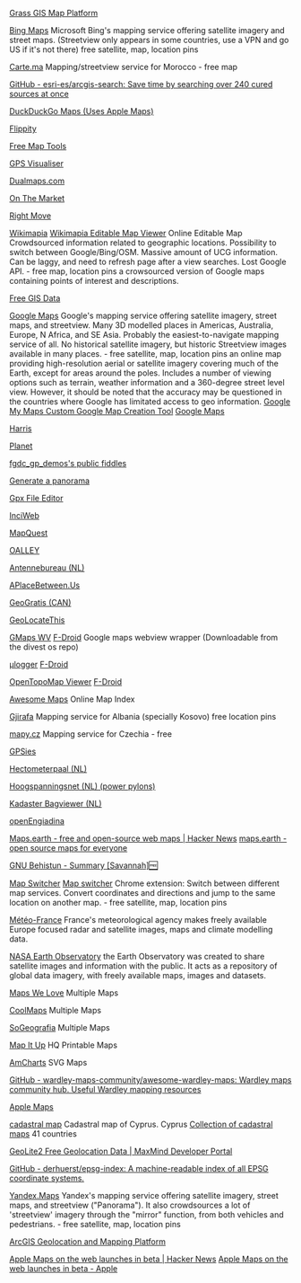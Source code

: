
[Grass GIS Map Platform](https://grass.osgeo.org/)

[Bing Maps](https://www.bing.com/maps)
Microsoft Bing's mapping service offering satellite imagery and street maps. (Streetview only appears in some countries, use a VPN and go US if it's not there)
free
satellite, map, location pins

[Carte.ma](http://carte.ma/)
Mapping/streetview service for Morocco - free
map

[GitHub - esri-es/arcgis-search: Save time by searching over 240 cured sources at once](https://github.com/esri-es/arcgis-search)

[DuckDuckGo Maps (Uses Apple Maps)](https://duckduckgo.com/?q=map&t=hy&va=g&ia=maps&iaxm=maps)

[Flippity](http://flippity.com/)

[Free Map Tools](https://www.freemaptools.com/)

[GPS Visualiser](https://www.gpsvisualizer.com/geocode)

[Dualmaps.com](http://dualmaps.com/)

[On The Market](http://onthemarket.com/)

[Right Move](http://rightmove.com/)

[Wikimapia](http://wikimapia.org/)
[Wikimapia Editable Map Viewer](http://wikimapia.org/#lang=en&lat=40.518600&lon=-74.349900&z=12&m=w)
Online Editable Map
Crowdsourced information related to geographic locations. Possibility to switch between Google/Bing/OSM. Massive amount of UCG information. Can be laggy, and need to refresh page after a view searches. Lost Google API. - free
map, location pins
a crowsourced version of Google maps containing points of interest and descriptions.

[Free GIS Data](https://freegisdata.rtwilson.com/)

[Google Maps](http://maps.google.com/)
Google's mapping service offering satellite imagery, street maps, and streetview. Many 3D modelled places in Americas, Australia, Europe, N Africa, and SE Asia. Probably the easiest-to-navigate mapping service of all. No historical satellite imagery, but historic Streetview images available in many places. - free
satellite, map, location pins
an online map providing high-resolution aerial or satellite imagery covering much of the Earth, except for areas around the poles. Includes a number of viewing options such as terrain, weather information and a 360-degree street level view. However, it should be noted that the accuracy may be questioned in the countries where Google has limitated access to geo information.
[Google My Maps Custom Google Map Creation Tool](https://www.google.com/maps/about/mymaps)
[Google Maps](https://www.google.com/maps/@37.0625,-95.677068,4z?hl=en&entry=ttu)

[Harris](http://www.mapmart.com/)

[Planet](https://www.planet.com/)

[fgdc_gp_demos's public fiddles](https://jsfiddle.net/user/fgdc_gp_demos/fiddles)

[Generate a panorama](https://www.udeuschle.de/panoramas/makepanoramas_en.htm)

[Gpx File Editor](https://gpx.studio/)

[InciWeb](https://inciweb.nwcg.gov/)

[MapQuest](https://www.mapquest.com/)

[OALLEY](https://www.oalley.net/app)

[Antennebureau (NL)](https://www.antenneregister.nl/Html5Viewer_Antenneregister/Index.html?viewer=antenneregister)

[APlaceBetween.Us](https://a.placebetween.us/)

[GeoGratis (CAN)](https://geogratis.cgdi.gc.ca/)

[GeoLocateThis](https://geolocatethis.site/)

[GMaps WV](https://gitlab.com/divested-mobile/maps)
[F-Droid](https://www.f-droid.org/app/us.spotco.maps)
Google maps webview wrapper (Downloadable from the divest os repo)

[μlogger](https://github.com/bfabiszewski/ulogger-android)
[F-Droid](https://f-droid.org/app/net.fabiszewski.ulogger)

[OpenTopoMap Viewer](https://github.com/Pygmalion69/OpenTopoMapViewer)
[F-Droid](https://f-droid.org/app/org.nitri.opentopo)

[Awesome Maps](https://github.com/simsieg/awesome-maps)
Online Map Index

[Gjirafa](https://gjirafa.biz/)
Mapping service for Albania (specially Kosovo)
free
location pins

[mapy.cz](http://mapy.cz)
Mapping service for Czechia - free

[GPSies](https://www.gpsies.com/trackList.do)

[Hectometerpaal (NL)](https://www.hmpaal.nl/)

[Hoogspanningsnet (NL) (power pylons)](https://webkaart.hoogspanningsnet.com/index2.php#7/52.000/5.000)

[Kadaster Bagviewer (NL)](https://bagviewer.kadaster.nl/lvbag/bag-viewer/index.html)

[openEngiadina](https://openengiadina.net)

[Maps.earth - free and open-source web maps | Hacker News](https://news.ycombinator.com/item?id=32551273)
[maps.earth - open source maps for everyone](https://about.maps.earth/)

[GNU Behistun - Summary [Savannah]🆓](https://savannah.gnu.org/projects/behistun)

[Map Switcher](https://support.podaris.com/map-switcher)
[Map switcher](https://chrome.google.com/webstore/detail/map-switcher/fanpjcbgdinjeknjikpfnldfpnnpkelb)
Chrome extension: Switch between different map services. Convert coordinates and directions and jump to the same location on another map. - free
satellite, map, location pins

[Météo-France](http://www.meteofrance.com/accueil)
France's meteorological agency makes freely available Europe focused radar and satellite images, maps and climate modelling data.

[NASA Earth Observatory](http://earthobservatory.nasa.gov/)
the Earth Observatory was created to share satellite images and information with the public. It acts as a repository of global data imagery, with freely available maps, images and datasets.

[Maps We Love](https://www.esri.com/en-us/maps-we-love/gallery)
Multiple Maps

[CoolMaps](https://coolmaps.esri.com/#0)
Multiple Maps

[SoGeografia](https://www.sogeografia.com.br/Mapas/)
Multiple Maps

[Map It Up](https://map-it-up.netlify.app/)
HQ Printable Maps

[AmCharts](https://www.amcharts.com/svg-maps/)
SVG Maps

[GitHub - wardley-maps-community/awesome-wardley-maps: Wardley maps community hub. Useful Wardley mapping resources](https://github.com/wardley-maps-community/awesome-wardley-maps)

[Apple Maps](https://mapsconnect.apple.com/)

[cadastral map](http://eservices.dls.moi.gov.cy/#/national/geoportalmapviewer)
Cadastral map of Cyprus.
Cyprus
[Collection of cadastral maps](https://cipher387.github.io/collection_of_cadastral_maps/)
41 countries

[GeoLite2 Free Geolocation Data | MaxMind Developer Portal](https://dev.maxmind.com/geoip/geolite2-free-geolocation-data)

[GitHub - derhuerst/epsg-index: A machine-readable index of all EPSG coordinate systems.](https://github.com/derhuerst/epsg-index)

[Yandex.Maps](https://yandex.com/maps)
Yandex's mapping service offering satellite imagery, street maps, and streetview ("Panorama"). It also crowdsources a lot of 'streetview' imagery through the "mirror" function, from both vehicles and pedestrians. - free
satellite, map, location pins

[ArcGIS Geolocation and Mapping Platform](https://www.arcgis.com/index.html)

[Apple Maps on the web launches in beta | Hacker News](https://news.ycombinator.com/item?id=41065326)
[Apple Maps on the web launches in beta - Apple](https://www.apple.com/newsroom/2024/07/apple-maps-on-the-web-launches-in-beta/)

